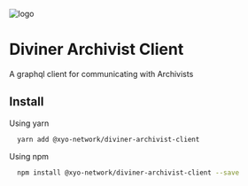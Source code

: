 [logo]: https://cdn.xy.company/img/brand/XY_Logo_GitHub.png

![logo]

# Diviner Archivist Client

A graphql client for communicating with Archivists

## Install

Using yarn

```sh
  yarn add @xyo-network/diviner-archivist-client
```

Using npm

```sh
  npm install @xyo-network/diviner-archivist-client --save
```